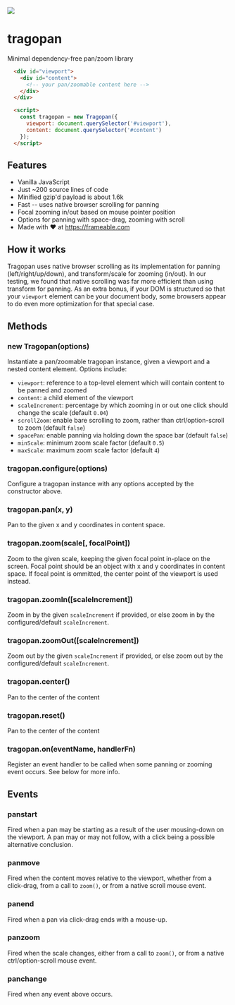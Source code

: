![](https://team-video.github.io/tragopan/mascot.jpg)

# tragopan

Minimal dependency-free pan/zoom library

```html
  <div id="viewport">
    <div id="content">
      <!-- your pan/zoomable content here -->
    </div>
  </div>

  <script>
    const tragopan = new Tragopan({
      viewport: document.querySelector('#viewport'),
      content: document.querySelector('#content')
    });
  </script>
```

## Features

- Vanilla JavaScript
- Just ~200 source lines of code
- Minified gzip'd payload is about 1.6k
- Fast -- uses native browser scrolling for panning
- Focal zooming in/out based on mouse pointer position
- Options for panning with space-drag, zooming with scroll
- Made with :heart: at https://frameable.com

## How it works

Tragopan uses native browser scrolling as its implementation for panning (left/right/up/down), and transform/scale for zooming (in/out).  In our testing, we found that native scrolling was far more efficient than using transform for panning.  As an extra bonus, if your DOM is structured so that your `viewport` element can be your document body, some browsers appear to do even more optimization for that special case.

## Methods

### new Tragopan(options)

Instantiate a pan/zoomable tragopan instance, given a viewport and a nested content element.  Options include:

  - `viewport`: reference to a top-level element which will contain content to be panned and zoomed
  - `content`: a child element of the viewport
  - `scaleIncrement`: percentage by which zooming in or out one click should change the scale (default `0.04`)
  - `scrollZoom`: enable bare scrolling to zoom, rather than ctrl/option-scroll to zoom (default `false`)
  - `spacePan`: enable panning via holding down the space bar (default `false`)
  - `minScale`: minimum zoom scale factor (default `0.5`)
  - `maxScale`: maximum zoom scale factor (default `4`)

### tragopan.configure(options)

Configure a tragopan instance with any options accepted by the constructor above.

### tragopan.pan(x, y)

Pan to the given x and y coordinates in content space.

### tragopan.zoom(scale[, focalPoint])

Zoom to the given scale, keeping the given focal point in-place on the screen.  Focal point should be an object with x and y coordinates in content space.  If focal point is ommitted, the center point of the viewport is used instead.

### tragopan.zoomIn([scaleIncrement])

Zoom in by the given `scaleIncrement` if provided, or else zoom in by the configured/default `scaleIncrement`.

### tragopan.zoomOut([scaleIncrement])

Zoom out by the given `scaleIncrement` if provided, or else zoom out by the configured/default `scaleIncrement`.

### tragopan.center()

Pan to the center of the content

### tragopan.reset()

Pan to the center of the content


### tragopan.on(eventName, handlerFn)

Register an event handler to be called when some panning or zooming event occurs.  See below for more info.

## Events

### panstart

Fired when a pan may be starting as a result of the user mousing-down on the viewport.  A pan may or may not follow, with a click being a possible alternative conclusion.

### panmove

Fired when the content moves relative to the viewport, whether from a click-drag, from a call to `zoom()`, or from a native scroll mouse event.

### panend

Fired when a pan via click-drag ends with a mouse-up.

### panzoom

Fired when the scale changes, either from a call to `zoom()`, or from a native 
ctrl/option-scroll mouse event.

### panchange

Fired when any event above occurs.


